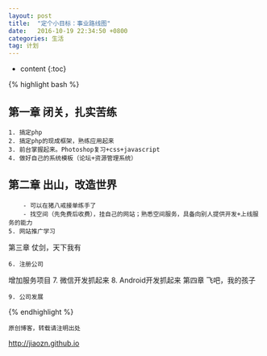 ```yaml
---
layout: post
title:  "定个小目标：事业路线图"
date:   2016-10-19 22:34:50 +0800 
categories: 生活
tag: 计划
---
```


* content
{:toc}








{% highlight bash %}

第一章 闭关，扎实苦练
----------

	1. 搞定php
	2. 搞定php的现成框架，熟练应用起来
	3. 前台掌握起来。Photoshop复习+css+javascript
	4. 做好自己的系统模板（论坛+资源管理系统）
第二章 出山，改造世界
----------

		- 可以在猪八戒接单练手了
		- 找空间（先免费后收费），挂自己的网站；熟悉空间服务，具备向别人提供开发+上线服务的能力
	5. 网站推广学习
第三章 仗剑，天下我有

	6. 注册公司
增加服务项目
	7. 微信开发抓起来
	8. Android开发抓起来
第四章 飞吧，我的孩子

	9. 公司发展
{% endhighlight %}


`原创博客，转载请注明出处`

http://jiaozn.github.io